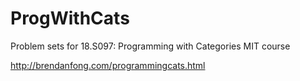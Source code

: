 # ProgWithCats
Problem sets for 18.S097: Programming with Categories MIT course 

http://brendanfong.com/programmingcats.html
